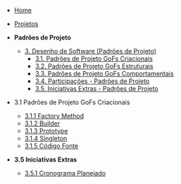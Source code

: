 <!-- docs/_sidebar.md -->

- [Home](/docs)
- [Projetos](/docs/Projeto/Projeto.md)

- **Padrões de Projeto**
  - [3. Desenho de Software (Padrões de Projeto)](/PadroesDeProjeto/3.PadroesDeProjeto.md)
    - [3.1. Padrões de Projeto GoFs Criacionais](/PadroesDeProjeto/3.1.GoFsCriacionais.md)
    - [3.2. Padrões de Projeto GoFs Estruturais](/PadroesDeProjeto/3.2.GoFsEstruturais.md)
    - [3.3. Padrões de Projeto GoFs Comportamentais](/PadroesDeProjeto/3.3.GoFsComportamentais.md)
    - [3.4. Participações - Padrões de Projeto](/PadroesDeProjeto/3.4.ParticipacoesPadroes.md)
    - [3.5. Iniciativas Extras - Padrões de Projeto](/PadroesDeProjeto/3.5.IniciativasExtras.md)
   
- 3.1 Padrões de Projeto GoFs Criacionais
    - [3.1.1 Factory Method](/PadroesDeProjeto/GoFsCriacionais/FactoryMethod.md)
    - [3.1.2 Builder](/PadroesDeProjeto/GoFsCriacionais/Builder.md)
    - [3.1.3 Prototype](/PadroesDeProjeto/GoFsCriacionais/Prototype.md)
    - [3.1.4 Singleton](/PadroesDeProjeto/GoFsCriacionais/Singleton.md)
    - [3.1.5 Código Fonte](/PadroesDeProjeto/GoFsCriacionais/CriacionalCodigoHospedado.md)
 
    
  

- **3.5 Iniciativas Extras** 
  - [3.5.1 Cronograma Planejado](/PadroesDeProjeto/IniciativasExtras/CronogramaPlanejado.md)
